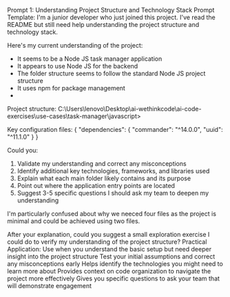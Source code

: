 Prompt 1: Understanding Project Structure and Technology Stack
Prompt Template:
I'm a junior developer who just joined this project. I've read the README but still need help understanding the project structure and technology stack.

Here's my current understanding of the project:
- It seems to be a Node JS task manager application
- It appears to use Node JS for the backend
- The folder structure seems to follow the standard Node JS project structure
- It uses npm for package management 
- 

Project structure:
C:\Users\lenovo\Desktop\ai-wethinkcode\ai-code-exercises\use-cases\task-manager\javascript>

Key configuration files:
{
  "dependencies": {
    "commander": "^14.0.0",
    "uuid": "^11.1.0"
  }
}


Could you:
1. Validate my understanding and correct any misconceptions
2. Identify additional key technologies, frameworks, and libraries used
3. Explain what each main folder likely contains and its purpose
4. Point out where the application entry points are located
5. Suggest 3-5 specific questions I should ask my team to deepen my understanding

I'm particularly confused about why we neeced four files as the project is minimal and could be achieved using two files.

After your explanation, could you suggest a small exploration exercise I could do to verify my understanding of the project structure?
Practical Application:
Use when you understand the basic setup but need deeper insight into the project structure
Test your initial assumptions and correct any misconceptions early
Helps identify the technologies you might need to learn more about
Provides context on code organization to navigate the project more effectively
Gives you specific questions to ask your team that will demonstrate engagement